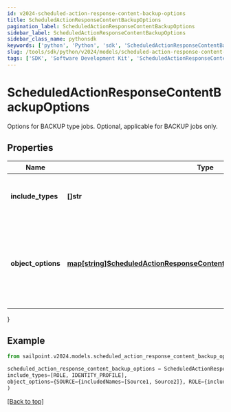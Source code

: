 ```yaml
---
id: v2024-scheduled-action-response-content-backup-options
title: ScheduledActionResponseContentBackupOptions
pagination_label: ScheduledActionResponseContentBackupOptions
sidebar_label: ScheduledActionResponseContentBackupOptions
sidebar_class_name: pythonsdk
keywords: ['python', 'Python', 'sdk', 'ScheduledActionResponseContentBackupOptions', 'V2024ScheduledActionResponseContentBackupOptions'] 
slug: /tools/sdk/python/v2024/models/scheduled-action-response-content-backup-options
tags: ['SDK', 'Software Development Kit', 'ScheduledActionResponseContentBackupOptions', 'V2024ScheduledActionResponseContentBackupOptions']
---
```


# ScheduledActionResponseContentBackupOptions

Options for BACKUP type jobs. Optional, applicable for BACKUP jobs only.

## Properties

Name | Type | Description | Notes
------------ | ------------- | ------------- | -------------
**include_types** | **[]str** | Object types that are to be included in the backup. | [optional] 
**object_options** | [**map[string]ScheduledActionResponseContentBackupOptionsObjectOptionsValue**](scheduled-action-response-content-backup-options-object-options-value) | Map of objectType string to the options to be passed to the target service for that objectType. | [optional] 
}

## Example

```python
from sailpoint.v2024.models.scheduled_action_response_content_backup_options import ScheduledActionResponseContentBackupOptions

scheduled_action_response_content_backup_options = ScheduledActionResponseContentBackupOptions(
include_types=[ROLE, IDENTITY_PROFILE],
object_options={SOURCE={includedNames=[Source1, Source2]}, ROLE={includedNames=[Admin Role, User Role]}}
)

```
[[Back to top]](#) 

